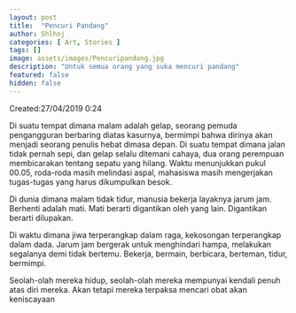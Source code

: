 ```yaml
---
layout: post
title:  "Pencuri Pandang"
author: Shlhnj
categories: [ Art, Stories ]
tags: []
image: assets/images/Pencuripandang.jpg
description: "Untuk semua orang yang suka mencuri pandang"
featured: false
hidden: false
---
```

Created:27/04/2019 0:24
 
Di suatu tempat dimana malam adalah gelap, seorang pemuda pengangguran berbaring diatas kasurnya, bermimpi bahwa dirinya akan menjadi seorang penulis hebat dimasa depan. Di suatu tempat dimana jalan tidak pernah sepi, dan gelap selalu ditemani cahaya, dua orang perempuan membicarakan tentang sepatu yang hilang. Waktu menunjukkan pukul 00.05, roda-roda masih melindasi aspal, mahasiswa masih mengerjakan tugas-tugas yang harus dikumpulkan besok.

Di dunia dimana malam tidak tidur, manusia bekerja layaknya jarum jam. Berhenti adalah mati. Mati berarti digantikan oleh yang lain. Digantikan berarti dilupakan.

Di waktu dimana jiwa terperangkap dalam raga, kekosongan terperangkap dalam dada. Jarum jam bergerak untuk menghindari hampa, melakukan segalanya demi tidak bertemu. Bekerja, bermain, berbicara, berteman, tidur, bermimpi.

Seolah-olah mereka hidup, seolah-olah mereka mempunyai kendali penuh atas diri mereka. Akan tetapi mereka terpaksa mencari obat akan keniscayaan

